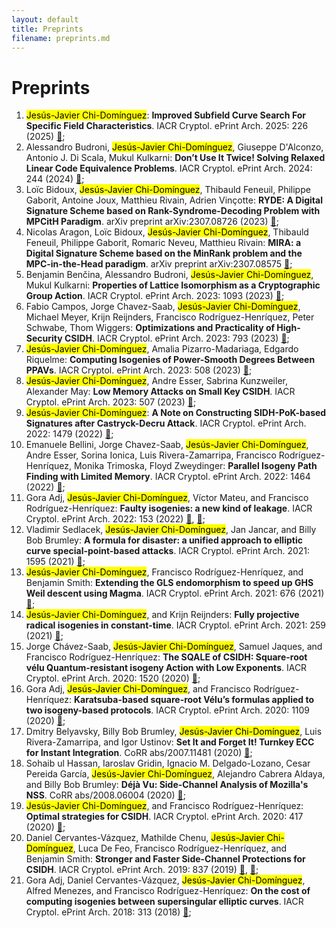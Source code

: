 ```yaml
---
layout: default
title: Preprints
filename: preprints.md
--- 
```


# Preprints

1. <mark>Jes&uacute;s-Javier Chi-Dom&iacute;nguez</mark>: **Improved Subfield Curve Search For Specific Field Characteristics**. IACR Cryptol. ePrint Arch. 2025: 226 (2025) [&#128279;](https://eprint.iacr.org/2025/226);
2. Alessandro Budroni, <mark>Jes&uacute;s-Javier Chi-Dom&iacute;nguez</mark>, Giuseppe D'Alconzo, Antonio J. Di Scala, Mukul Kulkarni: **Don’t Use It Twice! Solving Relaxed Linear Code Equivalence Problems**. IACR Cryptol. ePrint Arch. 2024: 244 (2024) [&#128279;](https://eprint.iacr.org/2024/244);
3. Lo&iuml;c Bidoux, <mark>Jes&uacute;s-Javier Chi-Dom&iacute;nguez</mark>, Thibauld Feneuil, Philippe Gaborit, Antoine Joux, Matthieu Rivain, Adrien Vin&ccedil;otte: **RYDE: A Digital Signature Scheme based on Rank-Syndrome-Decoding Problem with MPCitH Paradigm**. arXiv preprint arXiv:2307.08726 (2023) [&#128279;](https://arxiv.org/abs/2307.08726);
4. Nicolas Aragon, Lo&iuml;c Bidoux, <mark>Jes&uacute;s-Javier Chi-Dom&iacute;nguez</mark>, Thibauld Feneuil, Philippe Gaborit, Romaric Neveu, Matthieu Rivain: **MIRA: a Digital Signature Scheme based on the MinRank problem and the MPC-in-the-Head paradigm**. arXiv preprint arXiv:2307.08575 [&#128279;](https://arxiv.org/abs/2307.08575);
5. Benjamin Ben&#269;ina, Alessandro Budroni, <mark>Jes&uacute;s-Javier Chi-Dom&iacute;nguez</mark>, Mukul Kulkarni: **Properties of Lattice Isomorphism as a Cryptographic Group Action**. IACR Cryptol. ePrint Arch. 2023: 1093 (2023) [&#128279;](https://eprint.iacr.org/2023/1093);
6. Fabio Campos, Jorge Chavez-Saab, <mark>Jes&uacute;s-Javier Chi-Dom&iacute;nguez</mark>, Michael Meyer, Krijn Reijnders, Francisco Rodr&iacute;guez-Henr&iacute;quez, Peter Schwabe, Thom Wiggers: **Optimizations and Practicality of High-Security CSIDH**. IACR Cryptol. ePrint Arch. 2023: 793 (2023) [&#128279;](https://eprint.iacr.org/2023/793);
7. <mark>Jes&uacute;s-Javier Chi-Dom&iacute;nguez</mark>, Amalia Pizarro-Madariaga, Edgardo Riquelme: **Computing Isogenies of Power-Smooth Degrees Between PPAVs**. IACR Cryptol. ePrint Arch. 2023: 508 (2023) [&#128279;](https://eprint.iacr.org/2023/508);
8. <mark>Jes&uacute;s-Javier Chi-Dom&iacute;nguez</mark>, Andre Esser, Sabrina Kunzweiler, Alexander May: **Low Memory Attacks on Small Key CSIDH**. IACR Cryptol. ePrint Arch. 2023: 507 (2023) [&#128279;](https://eprint.iacr.org/2023/507);
9. <mark>Jes&uacute;s-Javier Chi-Dom&iacute;nguez</mark>: **A Note on Constructing SIDH-PoK-based Signatures after Castryck-Decru Attack**. IACR Cryptol. ePrint Arch. 2022: 1479 (2022) [&#128279;](https://eprint.iacr.org/2022/1479);
10. Emanuele Bellini, Jorge Chavez-Saab, <mark>Jes&uacute;s-Javier Chi-Dom&iacute;nguez</mark>, Andre Esser, Sorina Ionica, Luis Rivera-Zamarripa, Francisco Rodr&iacute;guez-Henr&iacute;quez, Monika Trimoska, Floyd Zweydinger: **Parallel Isogeny Path Finding with Limited Memory**. IACR Cryptol. ePrint Arch. 2022: 1464 (2022) [&#128279;](https://eprint.iacr.org/2022/1464);
11. Gora Adj, <mark>Jes&uacute;s-Javier Chi-Dom&iacute;nguez</mark>, V&iacute;ctor Mateu, and Francisco Rodr&iacute;guez-Henr&iacute;quez: **Faulty isogenies: a new kind of leakage**. IACR Cryptol. ePrint Arch. 2022: 153 (2022) [&#128279;](https://eprint.iacr.org/2022/153), [&#128279;](https://arxiv.org/abs/2202.04896);
12. Vladimir Sedlacek, <mark>Jes&uacute;s-Javier Chi-Dom&iacute;nguez</mark>, Jan Jancar, and Billy Bob Brumley: **A formula for disaster: a unified approach to elliptic curve special-point-based attacks**. IACR Cryptol. ePrint Arch. 2021: 1595 (2021) [&#128279;](https://eprint.iacr.org/2021/1595);
13. <mark>Jes&uacute;s-Javier Chi-Dom&iacute;nguez</mark>, Francisco Rodr&iacute;guez-Henr&iacute;quez, and Benjamin Smith: **Extending the GLS endomorphism to speed up GHS Weil descent using Magma**. IACR Cryptol. ePrint Arch. 2021: 676 (2021) [&#128279;](https://eprint.iacr.org/2021/676);
14. <mark>Jes&uacute;s-Javier Chi-Dom&iacute;nguez</mark>, and Krijn Reijnders: **Fully projective radical isogenies in constant-time**. IACR Cryptol. ePrint Arch. 2021: 259 (2021) [&#128279;](https://eprint.iacr.org/2021/259);
15. Jorge Ch&aacute;vez-Saab, <mark>Jes&uacute;s-Javier Chi-Dom&iacute;nguez</mark>, Samuel Jaques, and Francisco Rodr&iacute;guez-Henr&iacute;quez: **The SQALE of CSIDH: Square-root v&eacute;lu Quantum-resistant isogeny Action with Low Exponents**. IACR Cryptol. ePrint Arch. 2020: 1520 (2020) [&#128279;](https://eprint.iacr.org/2020/1520);
16. Gora Adj, <mark>Jes&uacute;s-Javier Chi-Dom&iacute;nguez</mark>, and Francisco Rodr&iacute;guez-Henr&iacute;quez: **Karatsuba-based square-root Vélu’s formulas applied to two isogeny-based protocols**. IACR Cryptol. ePrint Arch. 2020: 1109 (2020) [&#128279;](https://eprint.iacr.org/2020/1109);
17. Dmitry Belyavsky, Billy Bob Brumley, <mark>Jes&uacute;s-Javier Chi-Dom&iacute;nguez</mark>, Luis Rivera-Zamarripa, and Igor Ustinov: **Set It and Forget It! Turnkey ECC for Instant Integration**. CoRR abs/2007.11481 (2020) [&#128279;](https://arxiv.org/abs/2007.11481);
18. Sohaib ul Hassan, Iaroslav Gridin, Ignacio M. Delgado-Lozano, Cesar Pereida Garc&iacute;a, <mark>Jes&uacute;s-Javier Chi-Dom&iacute;nguez</mark>, Alejandro Cabrera Aldaya, and Billy Bob Brumley: **D&eacute;j&agrave; Vu: Side-Channel Analysis of Mozilla's NSS**. CoRR abs/2008.06004 (2020) [&#128279;](https://arxiv.org/abs/2008.06004);
19. <mark>Jes&uacute;s-Javier Chi-Dom&iacute;nguez</mark>, and Francisco Rodr&iacute;guez-Henr&iacute;quez: **Optimal strategies for CSIDH**. IACR Cryptol. ePrint Arch. 2020: 417 (2020) [&#128279;](https://eprint.iacr.org/2020/417);
20. Daniel Cervantes-V&aacute;zquez, Mathilde Chenu, <mark>Jes&uacute;s-Javier Chi-Dom&iacute;nguez</mark>, Luca De Feo, Francisco Rodr&iacute;guez-Henr&iacute;quez, and Benjamin Smith: **Stronger and Faster Side-Channel Protections for CSIDH**. IACR Cryptol. ePrint Arch. 2019: 837 (2019) [&#128279;](https://eprint.iacr.org/2019/837), [&#128279;](https://arxiv.org/abs/1907.08704);
21. Gora Adj, Daniel Cervantes-V&aacute;zquez, <mark>Jes&uacute;s-Javier Chi-Dom&iacute;nguez</mark>, Alfred Menezes, and Francisco Rodr&iacute;guez-Henr&iacute;quez: **On the cost of computing isogenies between supersingular elliptic curves**. IACR Cryptol. ePrint Arch. 2018: 313 (2018) [&#128279;](https://eprint.iacr.org/2018/313);
